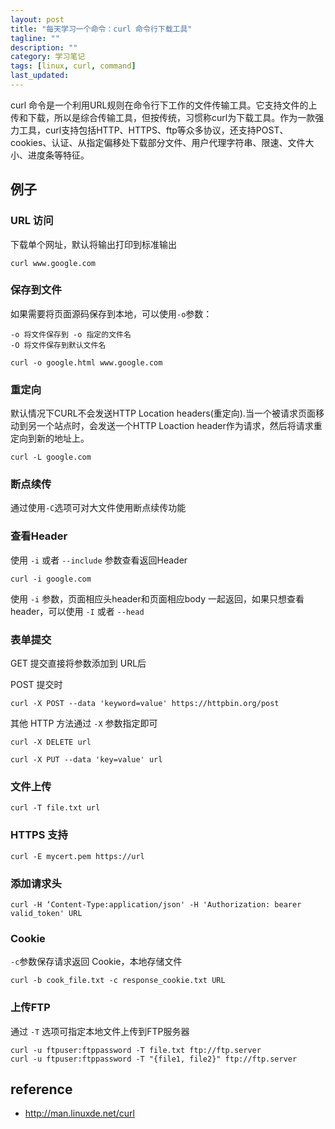 ```yaml
---
layout: post
title: "每天学习一个命令：curl 命令行下载工具"
tagline: ""
description: ""
category: 学习笔记
tags: [linux, curl, command]
last_updated: 
---
```


curl 命令是一个利用URL规则在命令行下工作的文件传输工具。它支持文件的上传和下载，所以是综合传输工具，但按传统，习惯称curl为下载工具。作为一款强力工具，curl支持包括HTTP、HTTPS、ftp等众多协议，还支持POST、cookies、认证、从指定偏移处下载部分文件、用户代理字符串、限速、文件大小、进度条等特征。

## 例子

### URL 访问

下载单个网址，默认将输出打印到标准输出

    curl www.google.com

### 保存到文件

如果需要将页面源码保存到本地，可以使用`-o`参数：

```
-o 将文件保存到 -o 指定的文件名
-O 将文件保存到默认文件名

curl -o google.html www.google.com

```

### 重定向

默认情况下CURL不会发送HTTP Location headers(重定向).当一个被请求页面移动到另一个站点时，会发送一个HTTP Loaction header作为请求，然后将请求重定向到新的地址上。

    curl -L google.com


### 断点续传

通过使用`-C`选项可对大文件使用断点续传功能

### 查看Header

使用 `-i` 或者 `--include` 参数查看返回Header

    curl -i google.com

使用 `-i` 参数，页面相应头header和页面相应body 一起返回，如果只想查看 header，可以使用 `-I` 或者 `--head`

### 表单提交
GET 提交直接将参数添加到 URL后


POST 提交时

    curl -X POST --data 'keyword=value' https://httpbin.org/post

其他 HTTP 方法通过 `-X` 参数指定即可


    curl -X DELETE url

    curl -X PUT --data 'key=value' url

### 文件上传

    curl -T file.txt url

### HTTPS 支持

    curl -E mycert.pem https://url

### 添加请求头

    curl -H ‘Content-Type:application/json' -H 'Authorization: bearer valid_token' URL

### Cookie

`-c`参数保存请求返回 Cookie，本地存储文件

    curl -b cook_file.txt -c response_cookie.txt URL

### 上传FTP
通过 `-T` 选项可指定本地文件上传到FTP服务器

    curl -u ftpuser:ftppassword -T file.txt ftp://ftp.server
    curl -u ftpuser:ftppassword -T "{file1, file2}" ftp://ftp.server

## reference

- <http://man.linuxde.net/curl>
